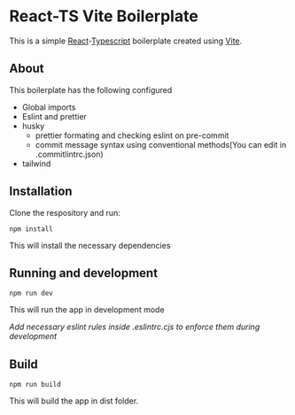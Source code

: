 # React-TS Vite Boilerplate

This is a simple [React](https://reactjs.org/)-[Typescript](https://www.typescriptlang.org/) boilerplate created using [Vite](https://vitejs.dev/).

## About

This boilerplate has the following configured

- Global imports
- Eslint and prettier
- husky
  - prettier formating and checking eslint on pre-commit
  - commit message syntax using conventional methods(You can edit in .commitlintrc.json)
- tailwind

## Installation

Clone the respository and run:

```shell
npm install
```

This will install the necessary dependencies

## Running and development

```shell
npm run dev
```

This will run the app in development mode

_Add necessary eslint rules inside .eslintrc.cjs to enforce them during development_

## Build

```shell
npm run build
```

This will build the app in dist folder.
